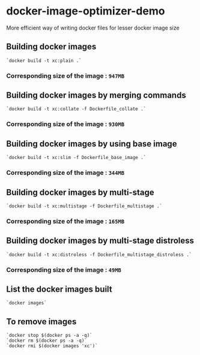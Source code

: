 # docker-image-optimizer-demo
More efficient way of writing docker files for lesser docker image size

## Building docker images
    `docker build -t xc:plain .`
### Corresponding size of the image : `947MB`


## Building docker images by merging commands
    `docker build -t xc:collate -f Dockerfile_collate .`
### Corresponding size of the image : `930MB`


## Building docker images by using base image
    `docker build -t xc:slim -f Dockerfile_base_image .`
### Corresponding size of the image : `344MB`


## Building docker images by multi-stage
    `docker build -t xc:multistage -f Dockerfile_multistage .`
### Corresponding size of the image : `165MB`


## Building docker images by multi-stage distroless
    `docker build -t xc:distroless -f Dockerfile_multistage_distroless .`
### Corresponding size of the image : `49MB`

## List the docker images built
    `docker images`
## To remove images
    `docker stop $(docker ps -a -q)`
    `docker rm $(docker ps -a -q)`
    `docker rmi $(docker images 'xc')`